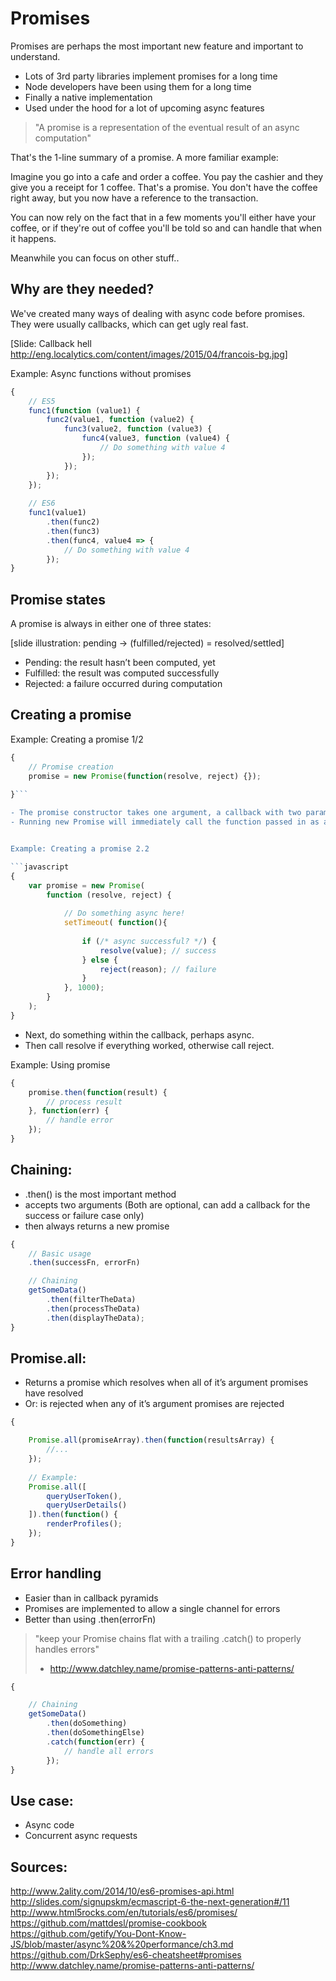
# Promises


Promises are perhaps the most important new feature and important to understand.

- Lots of 3rd party libraries implement promises for a long time
- Node developers have been using them for a long time
- Finally a native implementation
- Used under the hood for a lot of upcoming async features

> "A promise is a representation of the eventual result of an async computation"

That's the 1-line summary of a promise. A more familiar example:

Imagine you go into a cafe and order a coffee. You pay the cashier and they give you a receipt for 1 coffee. That's a promise. You don't have the coffee right away, but you now have a reference to the transaction.

You can now rely on the fact that in a few moments you'll either have your coffee, or if they're out of coffee you'll be told so and can handle that when it happens.

Meanwhile you can focus on other stuff..


## Why are they needed?

We've created many ways of dealing with async code before promises. They were usually callbacks, which can get ugly real fast.

[Slide: Callback hell http://eng.localytics.com/content/images/2015/04/francois-bg.jpg]


Example: Async functions without promises

```javascript
{
    // ES5
    func1(function (value1) {
        func2(value1, function (value2) {
            func3(value2, function (value3) {
                func4(value3, function (value4) {
                    // Do something with value 4
                });
            });
        });
    });
    
    // ES6
    func1(value1)
        .then(func2)
        .then(func3)
        .then(func4, value4 => {
            // Do something with value 4
        });
}
```
    
## Promise states    

A promise is always in either one of three states:

[slide illustration: pending -> (fulfilled/rejected) = resolved/settled]

- Pending: the result hasn’t been computed, yet
- Fulfilled: the result was computed successfully
- Rejected: a failure occurred during computation


## Creating a promise

Example: Creating a promise 1/2

```javascript
{
    // Promise creation 
    promise = new Promise(function(resolve, reject) {});
    
}```

- The promise constructor takes one argument, a callback with two parameters, resolve and reject. 
- Running new Promise will immediately call the function passed in as an argument. 


Example: Creating a promise 2.2

```javascript
{
    var promise = new Promise(
        function (resolve, reject) {
            
            // Do something async here!
            setTimeout( function(){
                
                if (/* async successful? */) {
                    resolve(value); // success
                } else {
                    reject(reason); // failure
                }
            }, 1000);
        }
    );
}
```

- Next, do something within the callback, perhaps async.
- Then call resolve if everything worked, otherwise call reject.


Example: Using promise

```javascript
{
    promise.then(function(result) {
        // process result
    }, function(err) {
        // handle error
    });
}
```

## Chaining: 

- .then() is the most important method
- accepts two arguments (Both are optional, can add a callback for the success or failure case only)
- then always returns a new promise

```javascript
{
    // Basic usage
    .then(successFn, errorFn)

    // Chaining
    getSomeData()
        .then(filterTheData)
        .then(processTheData)
        .then(displayTheData);
}
```

## Promise.all: 

- Returns a promise which resolves when all of it’s argument promises have resolved
- Or: is rejected when any of it’s argument promises are rejected

```javascript
{

    Promise.all(promiseArray).then(function(resultsArray) {
        //...
    });
    
    // Example:
    Promise.all([
        queryUserToken(),
        queryUserDetails()
    ]).then(function() {
        renderProfiles();
    });
}
```

## Error handling

- Easier than in callback pyramids
- Promises are implemented to allow a single channel for errors
- Better than using .then(errorFn)

> "keep your Promise chains flat with a trailing .catch() to properly handles errors" 
> - http://www.datchley.name/promise-patterns-anti-patterns/

```javascript
{

    // Chaining
    getSomeData()
        .then(doSomething)
        .then(doSomethingElse)
        .catch(function(err) {
            // handle all errors
        });
}
```


## Use case: 

- Async code
- Concurrent async requests

## Sources:

http://www.2ality.com/2014/10/es6-promises-api.html
http://slides.com/signupskm/ecmascript-6-the-next-generation#/11
http://www.html5rocks.com/en/tutorials/es6/promises/
https://github.com/mattdesl/promise-cookbook
https://github.com/getify/You-Dont-Know-JS/blob/master/async%20&%20performance/ch3.md
https://github.com/DrkSephy/es6-cheatsheet#promises
http://www.datchley.name/promise-patterns-anti-patterns/